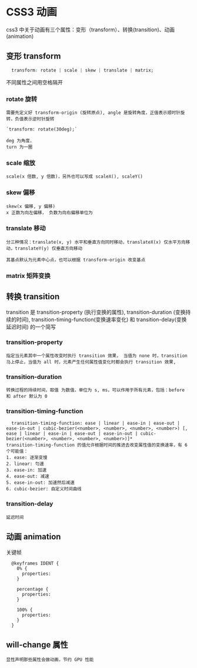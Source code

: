 # CSS3 动画

css3 中关于动画有三个属性：变形（transform）、转换(transition)、动画(animation)

## 变形 transform

  ```css
    transform: rotate | scale | skew | translate | matrix;
  ```
  不同属性之间用空格隔开

  ### rotate 旋转

    需要先定义好 transform-origin (旋转原点), angle 是旋转角度，正值表示顺时针旋转，负值表示逆时针旋转

    `transform: rotate(30deg);`

    deg 为角度，
    turn 为一圈

  ### scale 缩放
    scale(x 倍数, y 倍数)，另外也可以写成 scaleX(), scaleY()

  ### skew 偏移
    skew(x 偏移, y 偏移)
    x 正数为向左偏移， 负数为向右偏移单位为

  ### translate 移动
    分三种情况：translate(x, y) 水平和垂直方向同时移动，translateX(x) 仅水平方向移动，translateY(y) 仅垂直方向移动

    其基点默认为元素中心点，也可以根据 transform-origin 改变基点

  ### matrix 矩阵变换


## 转换 transition
  transition 是 transition-property (执行变换的属性), transition-duration (变换持续的时间), transition-timing-function(变换速率变化) 和 transition-delay(变换延迟时间) 的一个简写

  ### transition-property 
    指定当元素其中一个属性改变时执行 transition 效果， 当值为 none 时，transition 马上停止，当值为 all 时，元素产生任何属性值变化时都会执行 transition 效果,

  ### transition-duration
    转换过程的持续时间，取值 为数值，单位为 s, ms，可以作用于所有元素，包括：before 和 after 默认为 0

  ### transition-timing-function
      transition-timing-function: ease | linear | ease-in | ease-out | ease-in-out | cubic-bezier(<number>, <number>, <number>, <number>) [, ease | linear | ease-in | ease-out | ease-in-out | cubic-bezier(<number>, <number>, <number>, <number>)]*
    transition-timing-function 的值允许根据时间的推进去改变属性值的变换速率，有 6 个可能值：
    1. ease: 逐渐变慢
    2. linear: 匀速
    3. ease-in: 加速
    4. ease-out: 减速
    5. ease-in-out: 加速然后减速
    6. cubic-bezier: 自定义时间曲线

  ### transition-delay
    延迟时间


## 动画 animation

  关键帧

  ```
    @keyframes IDENT {
      0% {
        properties:
      }

      percentage {
        properties:
      }

      100% {
        properties:
      }
    }
  ```

  ## will-change 属性
    显性声明那些属性会做动画，节约 GPU 性能
